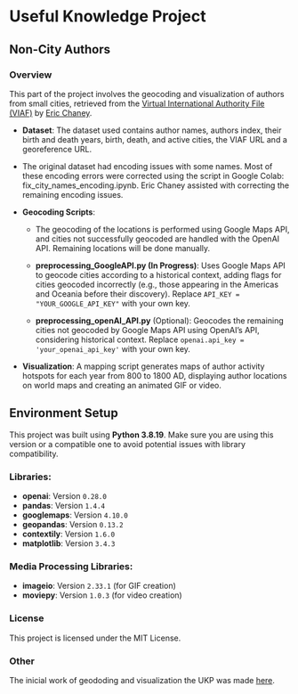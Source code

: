 
# Useful Knowledge Project

## Non-City Authors

### Overview
This part of the project involves the geocoding and visualization of authors from small cities, retrieved from the [Virtual International Authority File (VIAF)](https://viaf.org/) by [Eric Chaney](https://www.tse-fr.eu/sites/default/files/TSE/documents/sem2022/bid/chaney.pdf).

- **Dataset**: The dataset used contains author names, authors index, their birth and death years, birth, death, and active cities, the VIAF URL and  a georeference URL.

- The original dataset had encoding issues with some names. Most of these encoding errors were corrected using the script in Google Colab: fix_city_names_encoding.ipynb. Eric Chaney assisted with correcting the remaining encoding issues.
  
- **Geocoding Scripts**:
  - The geocoding of the locations is performed using Google Maps API, and cities not successfully geocoded are handled with the OpenAI API. Remaining locations will be done manually.

  - **preprocessing_GoogleAPI.py (In Progress)**: Uses Google Maps API to geocode cities according to a historical context, adding flags for cities geocoded incorrectly (e.g., those appearing in the Americas and Oceania before their discovery). Replace `API_KEY = "YOUR_GOOGLE_API_KEY"` with your own key.

  - **preprocessing_openAI_API.py** (Optional): Geocodes the remaining cities not geocoded by Google Maps API using OpenAI’s API, considering historical context. Replace `openai.api_key = 'your_openai_api_key'` with your own key.

- **Visualization**: A mapping script generates maps of author activity hotspots for each year from 800 to 1800 AD, displaying author locations on world maps and creating an animated GIF or video.

## Environment Setup

This project was built using **Python 3.8.19**. Make sure you are using this version or a compatible one to avoid potential issues with library compatibility.

### Libraries:
- **openai**: Version `0.28.0`
- **pandas**: Version `1.4.4`
- **googlemaps**: Version `4.10.0`
- **geopandas**: Version `0.13.2`
- **contextily**: Version `1.6.0`
- **matplotlib**: Version `3.4.3`

### Media Processing Libraries:
- **imageio**: Version `2.33.1` (for GIF creation)
- **moviepy**: Version `1.0.3` (for video creation)

### License
This project is licensed under the MIT License.

### Other
The inicial work of geododing and visualization the UKP was made [here](https://github.com/lorenafc/Capita_Selecta_RHI50403).


